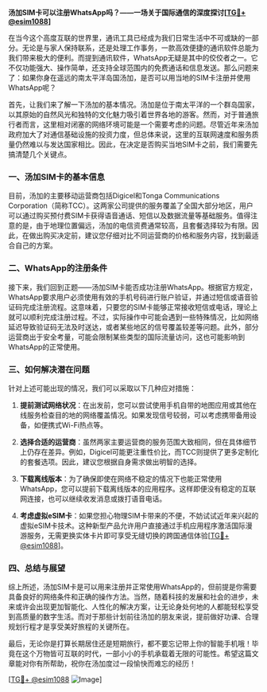 **汤加SIM卡可以注册WhatsApp吗？——一场关于国际通信的深度探讨[[TG💪+ @esim1088](https://t.me/s/esim1088)]**

在当今这个高度互联的世界里，通讯工具已经成为我们日常生活中不可或缺的一部分。无论是与家人保持联系，还是处理工作事务，一款高效便捷的通讯软件总能为我们带来极大的便利。而提到通讯软件，WhatsApp无疑是其中的佼佼者之一。它不仅功能强大、操作简单，还支持全球范围内的免费通话和信息发送。那么问题来了：如果你身在遥远的南太平洋岛国汤加，是否可以用当地的SIM卡注册并使用WhatsApp呢？

首先，让我们来了解一下汤加的基本情况。汤加是位于南太平洋的一个群岛国家，以其原始的自然风光和独特的文化魅力吸引着世界各地的游客。然而，对于普通旅行者而言，这里相对闭塞的网络环境可能是一个需要考虑的问题。尽管近年来汤加政府加大了对通信基础设施的投资力度，但总体来说，这里的互联网速度和服务质量仍然难以与发达国家相比。因此，在决定是否购买当地SIM卡之前，我们需要先搞清楚几个关键点。

### 一、汤加SIM卡的基本信息

目前，汤加的主要移动运营商包括Digicel和Tonga Communications Corporation（简称TCC）。这两家公司提供的服务覆盖了全国大部分地区，用户可以通过购买预付费SIM卡获得语音通话、短信以及数据流量等基础服务。值得注意的是，由于地理位置偏远，汤加的电信资费通常较高，且套餐选择较为有限。因此，在做出购买决定前，建议您仔细对比不同运营商的价格和服务内容，找到最适合自己的方案。

### 二、WhatsApp的注册条件

接下来，我们回到正题——汤加SIM卡能否成功注册WhatsApp。根据官方规定，WhatsApp要求用户必须使用有效的手机号码进行账户验证，并通过短信或语音验证码完成注册流程。这意味着，只要您的SIM卡能够正常接收短信或电话，理论上就可以顺利完成注册过程。不过，实际操作中可能会遇到一些特殊情况，比如网络延迟导致验证码无法及时送达，或者某些地区的信号覆盖较差等问题。此外，部分运营商出于安全考量，可能会限制某些类型的国际流量访问，这也可能影响到WhatsApp的正常使用。

### 三、如何解决潜在问题

针对上述可能出现的情况，我们可以采取以下几种应对措施：

1. **提前测试网络状况**：在出发前，您可以尝试使用手机自带的地图应用或其他在线服务检查目的地的网络覆盖情况。如果发现信号较弱，可以考虑携带备用设备，如便携式Wi-Fi热点等。
   
2. **选择合适的运营商**：虽然两家主要运营商的服务范围大致相同，但在具体细节上仍存在差异。例如，Digicel可能更注重性价比，而TCC则提供了更多定制化的套餐选项。因此，建议您根据自身需求做出明智的选择。

3. **下载离线版本**：为了确保即使在网络不稳定的情况下也能正常使用WhatsApp，您可以提前下载离线版本的应用程序。这样即便没有稳定的互联网连接，也可以继续收发消息或拨打语音电话。

4. **考虑虚拟eSIM卡**：如果您担心物理SIM卡带来的不便，不妨试试近年来兴起的虚拟eSIM卡技术。这种新型产品允许用户直接通过手机应用程序激活国际漫游服务，无需更换实体卡片即可享受无缝切换的跨国通信体验[[TG💪+ @esim1088](https://t.me/s/esim1088)]。

### 四、总结与展望

综上所述，汤加SIM卡是可以用来注册并正常使用WhatsApp的，但前提是你需要具备良好的网络条件和正确的操作方法。当然，随着科技的发展和社会的进步，未来或许会出现更加智能化、人性化的解决方案，让无论身处何地的人都能轻松享受到高质量的数字生活。而对于那些计划前往汤加的朋友来说，提前做好功课、合理规划行程才是享受美好旅程的关键所在。

最后，无论你是打算长期居住还是短期旅行，都不要忘记带上你的智能手机哦！毕竟在这个万物皆可互联的时代，一部小小的手机承载着无限的可能性。希望这篇文章能对你有所帮助，祝你在汤加度过一段愉快而难忘的经历！

[[TG💪+ @esim1088](https://t.me/s/esim1088) ![Image](https://i.postimg.cc/4NQfJmqS/Snipaste-2025-05-13-00-14-12.png)]